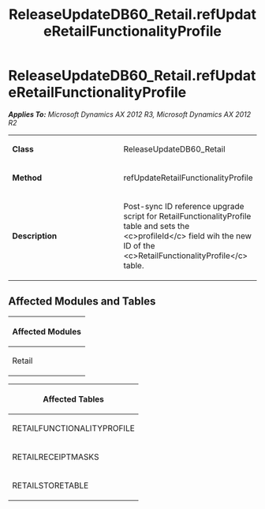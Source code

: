 ﻿---
title: ReleaseUpdateDB60_Retail.refUpdateRetailFunctionalityProfile
TOCTitle: ReleaseUpdateDB60_Retail.refUpdateRetailFunctionalityProfile
ms:assetid: e218497e-8f0b-e7a8-5224-939b7d1dbafb
ms:mtpsurl: https://msdn.microsoft.com/en-us/library/JJ737322(v=AX.60)
ms:contentKeyID: 49711763
ms.date: 05/18/2015
mtps_version: v=AX.60
---

# ReleaseUpdateDB60\_Retail.refUpdateRetailFunctionalityProfile 


_**Applies To:** Microsoft Dynamics AX 2012 R3, Microsoft Dynamics AX 2012 R2_

<table>
<colgroup>
<col style="width: 50%" />
<col style="width: 50%" />
</colgroup>
<tbody>
<tr class="odd">
<td><p><strong>Class</strong></p></td>
<td><p>ReleaseUpdateDB60_Retail</p></td>
</tr>
<tr class="even">
<td><p><strong>Method</strong></p></td>
<td><p>refUpdateRetailFunctionalityProfile</p></td>
</tr>
<tr class="odd">
<td><p><strong>Description</strong></p></td>
<td><p>Post-sync ID reference upgrade script for RetailFunctionalityProfile table and sets the &lt;c&gt;profileId&lt;/c&gt; field wih the new ID of the &lt;c&gt;RetailFunctionalityProfile&lt;/c&gt; table.</p></td>
</tr>
</tbody>
</table>


## Affected Modules and Tables

<table>
<colgroup>
<col style="width: 100%" />
</colgroup>
<thead>
<tr class="header">
<th><p>Affected Modules</p></th>
</tr>
</thead>
<tbody>
<tr class="odd">
<td><p>Retail</p></td>
</tr>
</tbody>
</table>


<table>
<colgroup>
<col style="width: 100%" />
</colgroup>
<thead>
<tr class="header">
<th><p>Affected Tables</p></th>
</tr>
</thead>
<tbody>
<tr class="odd">
<td><p>RETAILFUNCTIONALITYPROFILE</p></td>
</tr>
<tr class="even">
<td><p>RETAILRECEIPTMASKS</p></td>
</tr>
<tr class="odd">
<td><p>RETAILSTORETABLE</p></td>
</tr>
</tbody>
</table>

  


